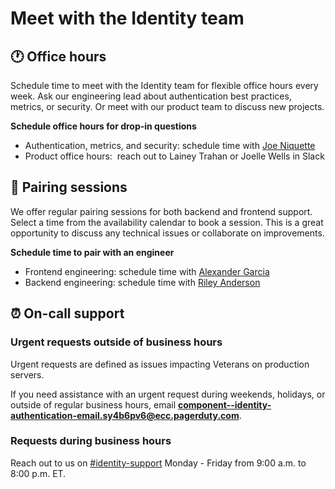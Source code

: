 # Meet with the Identity team

## 🕐 Office hours

Schedule time to meet with the Identity team for flexible office hours every week. Ask our engineering lead about authentication best practices, metrics, or security. Or meet with our product team to discuss new projects.

**Schedule office hours for drop-in questions**

- Authentication, metrics, and security: schedule time with [Joe Niquette](https://calendar.app.google/DmJW8Ptq627Lw8Px9)
- Product office hours:  reach out to Lainey Trahan or Joelle Wells in Slack

## 📅 Pairing sessions

We offer regular pairing sessions for both backend and frontend support. Select a time from the availability calendar to book a session. This is a great opportunity to discuss any technical issues or collaborate on improvements.

**Schedule time to pair with an engineer**

- Frontend engineering: schedule time with [Alexander Garcia](https://calendar.app.google/wqo8m541CsAvjvhA7)
- Backend engineering: schedule time with [Riley Anderson](https://calendar.app.google/a4yGP1qcStNxC1Am8)

## ⏰ On-call support

### Urgent requests outside of business hours

Urgent requests are defined as issues impacting Veterans on production servers.

If you need assistance with an urgent request during weekends, holidays, or outside of regular business hours, email **component--identity-authentication-email.sy4b6pv6@ecc.pagerduty.com**.

### Requests during business hours

Reach out to us on [#identity-support](https://dsva.slack.com/archives/CSFV4QTKN) Monday - Friday from 9:00 a.m. to 8:00 p.m. ET.
